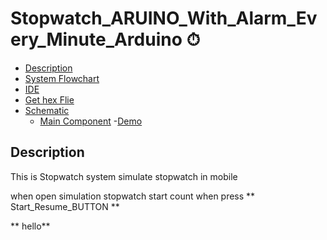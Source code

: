 # Stopwatch_ARUINO_With_Alarm_Every_Minute_Arduino ⏱
- [Description](#Description)
- [System Flowchart](#System-Flowchart)
- [IDE](#IDE)
- [Get hex Flie](#Get-Hex-File)
- [Schematic](#Schematic)
  - [Main Component](#Main-Component)
-[Demo](#Demo)

## Description
<p>This is Stopwatch system simulate stopwatch in mobile </p>
<p>when open simulation stopwatch start count when press  ** Start_Resume_BUTTON **</p>
** hello**

